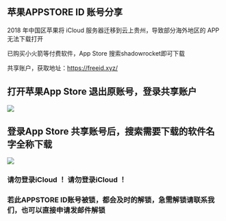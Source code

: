 ## 苹果APPSTORE ID 账号分享

2018 年中国区苹果将 iCloud 服务器迁移到云上贵州，导致部分海外地区的 APP 无法下载打开

已购买小火箭等付费软件，App Store 搜索shadowrocket即可下载

共享账户，获取地址：https://freeid.xyz/

## 打开苹果App Store 退出原账号，登录共享账户

![](https://raw.githubusercontent.com/ss-ssr/Help/master/%E7%85%A7%E7%89%87/1ip.png)

## 登录App Store 共享账号后，搜索需要下载的软件名字全称下载

![](https://raw.githubusercontent.com/ss-ssr/Help/master/%E7%85%A7%E7%89%87/2ip.png)

### 请勿登录iCloud ！ 请勿登录iCloud ！

### 若此APPSTORE ID账号被锁，都会及时的解锁，急需解锁请联系我们，也可以直接申请发邮件解锁

